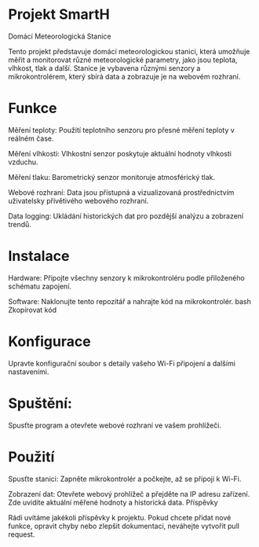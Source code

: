 # Projekt SmartH
Domácí Meteorologická Stanice

Tento projekt představuje domácí meteorologickou stanici, která umožňuje měřit a monitorovat různé meteorologické parametry, jako jsou teplota, vlhkost, tlak a další. Stanice je vybavena různými senzory a mikrokontrolérem, který sbírá data a zobrazuje je na webovém rozhraní.

# Funkce

Měření teploty: Použití teplotního senzoru pro přesné měření teploty v reálném čase.

Měření vlhkosti: Vlhkostní senzor poskytuje aktuální hodnoty vlhkosti vzduchu.

Měření tlaku: Barometrický senzor monitoruje atmosférický tlak.

Webové rozhraní: Data jsou přístupná a vizualizovaná prostřednictvím uživatelsky přívětivého webového rozhraní.

Data logging: Ukládání historických dat pro pozdější analýzu a zobrazení trendů.

# Instalace

Hardware: Připojte všechny senzory k mikrokontroléru podle přiloženého schématu zapojení.

Software: Naklonujte tento repozitář a nahrajte kód na mikrokontrolér.
bash
Zkopírovat kód

# Konfigurace 
Upravte konfigurační soubor s detaily vašeho Wi-Fi připojení a dalšími nastaveními.

# Spuštění: 
Spusťte program a otevřete webové rozhraní ve vašem prohlížeči.

# Použití

Spusťte stanici: Zapněte mikrokontrolér a počkejte, až se připojí k Wi-Fi.

Zobrazení dat: Otevřete webový prohlížeč a přejděte na IP adresu zařízení. Zde uvidíte aktuální měřené hodnoty a historická data.
Příspěvky



Rádi uvítáme jakékoli příspěvky k projektu. Pokud chcete přidat nové funkce, opravit chyby nebo zlepšit dokumentaci, neváhejte vytvořit pull request.


